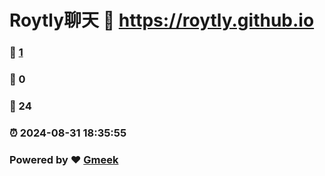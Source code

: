 # Roytly聊天 :link: https://roytly.github.io 
### :page_facing_up: [1](https://roytly.github.io/tag.html) 
### :speech_balloon: 0 
### :hibiscus: 24 
### :alarm_clock: 2024-08-31 18:35:55 
### Powered by :heart: [Gmeek](https://github.com/Meekdai/Gmeek)
